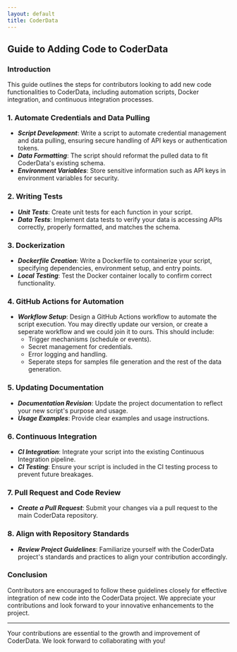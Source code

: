 ```yaml
---
layout: default
title: CoderData
---
```


<link rel="stylesheet" href="assets/css/style.css">

## Guide to Adding Code to CoderData

### Introduction
This guide outlines the steps for contributors looking to add new code functionalities to CoderData, including automation scripts, Docker integration, and continuous integration processes.

### 1. Automate Credentials and Data Pulling
- ***Script Development***: Write a script to automate credential management and data pulling, ensuring secure handling of API keys or authentication tokens.
- ***Data Formatting***: The script should reformat the pulled data to fit CoderData's existing schema.
- ***Environment Variables***: Store sensitive information such as API keys in environment variables for security.

### 2. Writing Tests
- ***Unit Tests***: Create unit tests for each function in your script.
- ***Data Tests***: Implement data tests to verify your data is accessing APIs correctly, properly formatted, and matches the schema.

### 3. Dockerization
- ***Dockerfile Creation***: Write a Dockerfile to containerize your script, specifying dependencies, environment setup, and entry points.
- ***Local Testing***: Test the Docker container locally to confirm correct functionality.

### 4. GitHub Actions for Automation
- ***Workflow Setup***: Design a GitHub Actions workflow to automate the script execution. You may directly update our version, or create a seperate workflow and we could join it to ours.  This should include:
  - Trigger mechanisms (schedule or events).
  - Secret management for credentials.
  - Error logging and handling.
  - Seperate steps for samples file generation and the rest of the data generation.

### 5. Updating Documentation
- ***Documentation Revision***: Update the project documentation to reflect your new script's purpose and usage.
- ***Usage Examples***: Provide clear examples and usage instructions.

### 6. Continuous Integration
- ***CI Integration***: Integrate your script into the existing Continuous Integration pipeline.
- ***CI Testing***: Ensure your script is included in the CI testing process to prevent future breakages.

### 7. Pull Request and Code Review
- ***Create a Pull Request***: Submit your changes via a pull request to the main CoderData repository.

### 8. Align with Repository Standards
- ***Review Project Guidelines***: Familiarize yourself with the CoderData project's standards and practices to align your contribution accordingly.

### Conclusion
Contributors are encouraged to follow these guidelines closely for effective integration of new code into the CoderData project. We appreciate your contributions and look forward to your innovative enhancements to the project.


---

Your contributions are essential to the growth and improvement of CoderData. We look forward to collaborating with you!  
